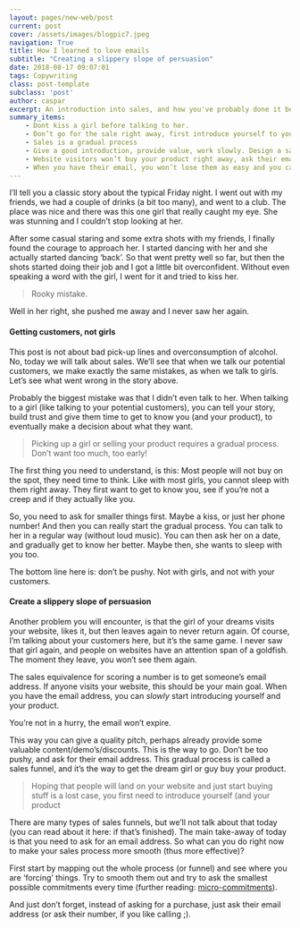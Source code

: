 ```yaml
---
layout: pages/new-web/post
current: post
cover: /assets/images/blogpic7.jpeg
navigation: True
title: How I learned to love emails
subtitle: "Creating a slippery slope of persuasion"
date: 2018-08-17 09:07:01
tags: Copywriting
class: post-template
subclass: 'post'
author: caspar
excerpt: An introduction into sales, and how you've probably done it before.
summary_items:
    - Dont kiss a girl before talking to her.
    - Don’t go for the sale right away, first introduce yourself to your potential customers
    - Sales is a gradual process
    - Give a good introduction, provide value, work slowly. Design a sales funnel
    - Website visitors won’t buy your product right away, ask their email address!
    - When you have their email, you won’t lose them as easy and you can give a quality pitch, give demo’s or provide discounts.
---
```


I’ll tell you a classic story about the typical Friday night. I went out with my friends, we had a couple of drinks (a bit too many), and went to a club. The place was nice and there was this one girl that really caught my eye. She was stunning and I couldn’t stop looking at her. 

After some casual staring and some extra shots with my friends, I finally found the courage to approach her. I started dancing with her and she actually started dancing ‘back’. So that went pretty well so far, but then the shots started doing their job and I got a little bit overconfident. Without even speaking a word with the girl, I went for it and tried to kiss her. 

<blockquote>Rooky mistake.</blockquote>

Well in her right, she pushed me away and I never saw her again.


#### **Getting customers, not girls**

This post is not about bad pick-up lines and overconsumption of alcohol. No, today we will talk about sales. We’ll see that when we talk our potential customers, we make exactly the same mistakes, as when we talk to girls. Let’s see what went wrong in the story above.

Probably the biggest mistake was that I didn’t even talk to her. When talking to a girl (like talking to your potential customers), you can tell your story, build trust and give them time to get to know you (and your product), to eventually make a decision about what they want.

<blockquote>Picking up a girl or selling your product requires a gradual process. Don’t want too much, too early!</blockquote>

The first thing you need to understand, is this: Most people will not buy on the spot, they need time to think. Like with most girls, you cannot sleep with them right away. They first want to get to know you, see if you’re not a creep and if they actually like you. 

So, you need to ask for smaller things first. Maybe a kiss, or just her phone number! And then you can really start the gradual process. You can talk to her in a regular way (without loud music). You can then ask her on a date, and gradually get to know her better. Maybe then, she wants to sleep with you too. 

The bottom line here is: don’t be pushy. Not with girls, and not with your customers.


#### **Create a slippery slope of persuasion**

Another problem you will encounter, is that the girl of your dreams visits your website, likes it, but then leaves again to never return again. Of course, I’m talking about your customers here, but it’s the same game. I never saw that girl again, and people on websites have an attention span of a goldfish. The moment they leave, you won’t see them again.

The sales equivalence for scoring a number is to get someone’s email address. If anyone visits your website, this should be your main goal. When you have the email address, you can *slowly* start introducing yourself and your product. 

You’re not in a hurry, the email won’t expire. 

This way you can give a quality pitch, perhaps already provide some valuable content/demo’s/discounts. This is the way to go. Don’t be too pushy, and ask for their email address. This gradual process is called a sales funnel, and it’s the way to get the dream girl or guy buy your product.

<blockquote>Hoping that people will land on your website and just start buying stuff is a lost case, you first need to introduce yourself (and your product</blockquote>

There are many types of sales funnels, but we’ll not talk about that today (you can read about it here: if that’s finished). The main take-away of today is that you need to ask for an email address. So what can you do right now to make your sales process more smooth (thus more effective)? 

First start by mapping out the whole process (or funnel) and see where you are ‘forcing’ things. Try to smooth them out and try to ask the smallest possible commitments every time (further reading: [micro-commitments](https://www.crazyegg.com/blog/science-of-micro-commitments/)). 

And just don’t forget, instead of asking for a purchase, just ask their email address (or ask their number, if you like calling ;).
